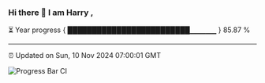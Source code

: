 ### Hi there 👋 I am Harry , 

⏳ Year progress { █████████████████████████▁▁▁▁▁ } 85.87 %

---

⏰ Updated on Sun, 10 Nov 2024 07:00:01 GMT

![Progress Bar CI](https://github.com/duykhang68/duykhang68/workflows/Progress%20Bar%20CI/badge.svg)
